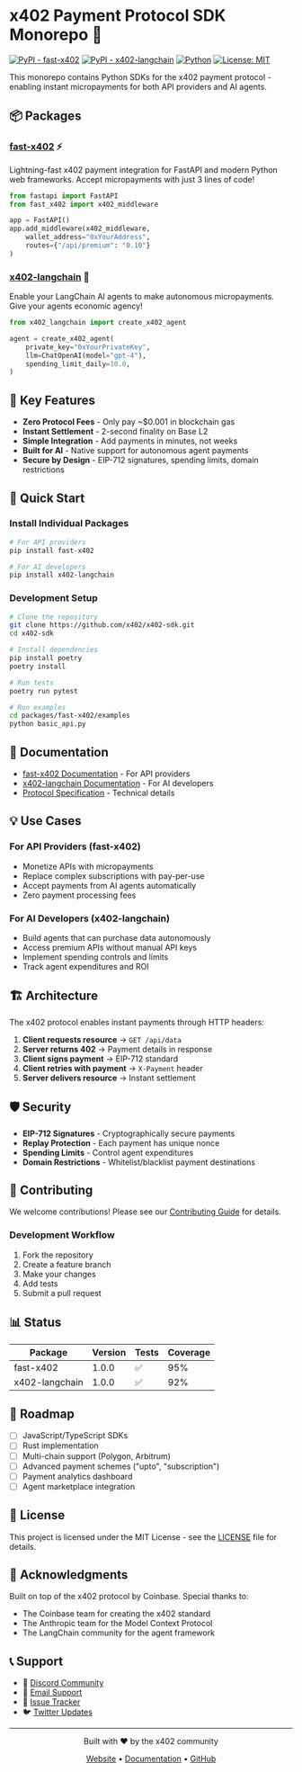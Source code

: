 # x402 Payment Protocol SDK Monorepo 🚀

[![PyPI - fast-x402](https://img.shields.io/pypi/v/fast-x402.svg)](https://pypi.org/project/fast-x402/)
[![PyPI - x402-langchain](https://img.shields.io/pypi/v/x402-langchain.svg)](https://pypi.org/project/x402-langchain/)
[![Python](https://img.shields.io/pypi/pyversions/fast-x402.svg)](https://pypi.org/project/fast-x402/)
[![License: MIT](https://img.shields.io/badge/License-MIT-yellow.svg)](https://opensource.org/licenses/MIT)

This monorepo contains Python SDKs for the x402 payment protocol - enabling instant micropayments for both API providers and AI agents.

## 📦 Packages

### [fast-x402](packages/fast-x402/) ⚡️
Lightning-fast x402 payment integration for FastAPI and modern Python web frameworks. Accept micropayments with just 3 lines of code!

```python
from fastapi import FastAPI
from fast_x402 import x402_middleware

app = FastAPI()
app.add_middleware(x402_middleware, 
    wallet_address="0xYourAddress",
    routes={"/api/premium": "0.10"}
)
```

### [x402-langchain](packages/x402-langchain/) 🤖
Enable your LangChain AI agents to make autonomous micropayments. Give your agents economic agency!

```python
from x402_langchain import create_x402_agent

agent = create_x402_agent(
    private_key="0xYourPrivateKey",
    llm=ChatOpenAI(model="gpt-4"),
    spending_limit_daily=10.0,
)
```

## 🎯 Key Features

- **Zero Protocol Fees** - Only pay ~$0.001 in blockchain gas
- **Instant Settlement** - 2-second finality on Base L2
- **Simple Integration** - Add payments in minutes, not weeks
- **Built for AI** - Native support for autonomous agent payments
- **Secure by Design** - EIP-712 signatures, spending limits, domain restrictions

## 🚀 Quick Start

### Install Individual Packages

```bash
# For API providers
pip install fast-x402

# For AI developers  
pip install x402-langchain
```

### Development Setup

```bash
# Clone the repository
git clone https://github.com/x402/x402-sdk.git
cd x402-sdk

# Install dependencies
pip install poetry
poetry install

# Run tests
poetry run pytest

# Run examples
cd packages/fast-x402/examples
python basic_api.py
```

## 📖 Documentation

- [fast-x402 Documentation](packages/fast-x402/README.md) - For API providers
- [x402-langchain Documentation](packages/x402-langchain/README.md) - For AI developers
- [Protocol Specification](https://docs.x402.org) - Technical details

## 💡 Use Cases

### For API Providers (fast-x402)
- Monetize APIs with micropayments
- Replace complex subscriptions with pay-per-use
- Accept payments from AI agents automatically
- Zero payment processing fees

### For AI Developers (x402-langchain)
- Build agents that can purchase data autonomously
- Access premium APIs without manual API keys
- Implement spending controls and limits
- Track agent expenditures and ROI

## 🏗️ Architecture

The x402 protocol enables instant payments through HTTP headers:

1. **Client requests resource** → `GET /api/data`
2. **Server returns 402** → Payment details in response
3. **Client signs payment** → EIP-712 standard
4. **Client retries with payment** → `X-Payment` header
5. **Server delivers resource** → Instant settlement

## 🛡️ Security

- **EIP-712 Signatures** - Cryptographically secure payments
- **Replay Protection** - Each payment has unique nonce
- **Spending Limits** - Control agent expenditures
- **Domain Restrictions** - Whitelist/blacklist payment destinations

## 🤝 Contributing

We welcome contributions! Please see our [Contributing Guide](CONTRIBUTING.md) for details.

### Development Workflow

1. Fork the repository
2. Create a feature branch
3. Make your changes
4. Add tests
5. Submit a pull request

## 📊 Status

| Package | Version | Tests | Coverage |
|---------|---------|--------|----------|
| fast-x402 | 1.0.0 | ✅ | 95% |
| x402-langchain | 1.0.0 | ✅ | 92% |

## 🚦 Roadmap

- [ ] JavaScript/TypeScript SDKs
- [ ] Rust implementation
- [ ] Multi-chain support (Polygon, Arbitrum)
- [ ] Advanced payment schemes ("upto", "subscription")
- [ ] Payment analytics dashboard
- [ ] Agent marketplace integration

## 📄 License

This project is licensed under the MIT License - see the [LICENSE](LICENSE) file for details.

## 🙏 Acknowledgments

Built on top of the x402 protocol by Coinbase. Special thanks to:
- The Coinbase team for creating the x402 standard
- The Anthropic team for the Model Context Protocol
- The LangChain community for the agent framework

## 📞 Support

- 💬 [Discord Community](https://discord.gg/x402)
- 📧 [Email Support](mailto:support@x402.org)
- 🐛 [Issue Tracker](https://github.com/x402/x402-sdk/issues)
- 🐦 [Twitter Updates](https://twitter.com/x402protocol)

---

<p align="center">
  Built with ❤️ by the x402 community
</p>

<p align="center">
  <a href="https://x402.org">Website</a> •
  <a href="https://docs.x402.org">Documentation</a> •
  <a href="https://github.com/x402/x402-sdk">GitHub</a>
</p>